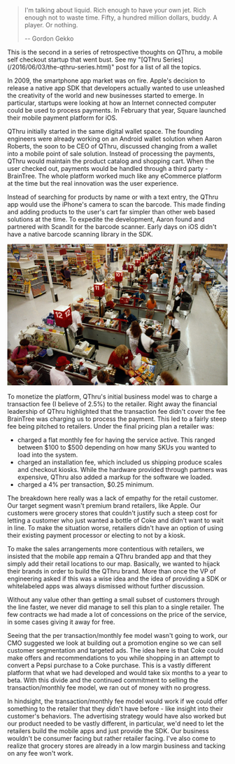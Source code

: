 > I'm talking about liquid. Rich enough to have your own jet. Rich enough not to
> waste time. Fifty, a hundred million dollars, buddy. A player. Or nothing.
>
> -- Gordon Gekko

<div class="alert alert-info">
This is the second in a series of retrospective thoughts on QThru, a mobile
self checkout startup that went bust. See my
"[QThru Series](/2016/06/03/the-qthru-series.html)" post for a list of all the
topics.
</div>

In 2009, the smartphone app market was on fire. Apple's decision to release a
native app SDK that developers actually wanted to use unleashed the creativity
of the world and new businesses started to emerge. In particular, startups
were looking at how an Internet connected computer could be used to process
payments. In February that year, Square launched their mobile payment platform
for iOS.

QThru initially started in the same digital wallet space. The founding
engineers were already working on an Android wallet solution when Aaron Roberts,
the soon to be CEO of QThru, discussed changing from a wallet into a mobile
point of sale solution. Instead of processing the payments, QThru would maintain
the product catalog and shopping cart. When the user checked out, payments would
be handled through a third party - BrainTree. The whole platform worked much
like any eCommerce platform at the time but the real innovation was the user
experience.

Instead of searching for products by name or with a text entry, the QThru app
would use the iPhone's camera to scan the barcode. This made finding and adding
products to the user's cart far simpler than other web based solutions at the
time. To expedite the development, Aaron found and partnered with Scandit for
the barcode scanner. Early days on iOS didn't have a native barcode scanning
library in the SDK.

![Checkout Lines](lines.jpg)

To monetize the platform, QThru's initial business model was to charge a
transaction fee (I believe of 2.5%) to the retailer. Right away the financial
leadership of QThru highlighted that the transaction fee didn't cover the fee
BrainTree was charging us to process the payment. This led to a fairly steep
fee being pitched to retailers. Under the final pricing plan a retailer was:

* charged a flat monthly fee for having the service active. This ranged between
  $100 to $500 depending on how many SKUs you wanted to load into the system.
* charged an installation fee, which included us shipping produce scales and
  checkout kiosks. While the hardware provided through partners was expensive,
  QThru also added a markup for the software we loaded.
* charged a 4% per transaction, $0.25 minimum.

The breakdown here really was a lack of empathy for the retail customer. Our
target segment wasn't premium brand retailers, like Apple. Our customers were
grocery stores that couldn't justify such a steep cost for letting a customer
who just wanted a bottle of Coke and didn't want to wait in line. To make the
situation worse, retailers didn't have an option of using their existing payment
processor or electing to not by a kiosk.

To make the sales arrangements more contentious with retailers, we insisted that
the mobile app remain a QThru branded app and that they simply add their retail
locations to our map. Basically, we wanted to hijack their brands in order to
build the QThru brand. More than once the VP of engineering asked if this was
a wise idea and the idea of providing a SDK or whitelabeled apps was always
dismissed without further discussion.

Without any value other than getting a small subset of customers through the
line faster, we never did manage to sell this plan to a single retailer. The
few contracts we had made a lot of concessions on the price of the service, in
some cases giving it away for free.

Seeing that the per transaction/monthly fee model wasn't going to work, our CMO
suggested we look at building out a promotion engine so we can sell customer
segmentation and targeted ads. The idea here is that Coke could make offers and
recommendations to you while shopping in an attempt to convert a Pepsi purchase
to a Coke purchase. This is a vastly different platform that what we had
developed and would take six months to a year to beta. With this divide and the
continued commitment to selling the transaction/monthly fee model, we ran out
of money with no progress.

In hindsight, the transaction/monthly fee model would work if we could offer
something to the retailer that they didn't have before - like insight into their
customer's behaviors. The advertising strategy would have also worked but our
product needed to be vastly different, in particular, we'd need to let the
retailers build the mobile apps and just provide the SDK. Our business wouldn't
be consumer facing but rather retailer facing. I've also come to realize that
grocery stores are already in a low margin business and tacking on any fee
won't work.
